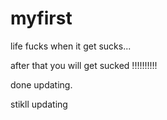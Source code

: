 # myfirst


life fucks when it get sucks...





after that you will get sucked !!!!!!!!!!

done updating.


stikll updating
